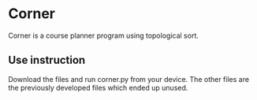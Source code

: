 # Corner
Corner is a course planner program using topological sort.

## Use instruction
Download the files and run corner.py from your device. The other files are the previously developed files which ended up unused.